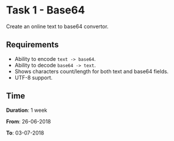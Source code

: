 # Task 1 - Base64

Create an online text to base64 convertor.

## Requirements

- Ability to encode `text -> base64`.
- Ability to decode `base64 -> text`.
- Shows characters count/length for both text and base64 fields.
- UTF-8 support.

## Time

**Duration**: 1 week

**From**: 26-06-2018

**To**: 03-07-2018
